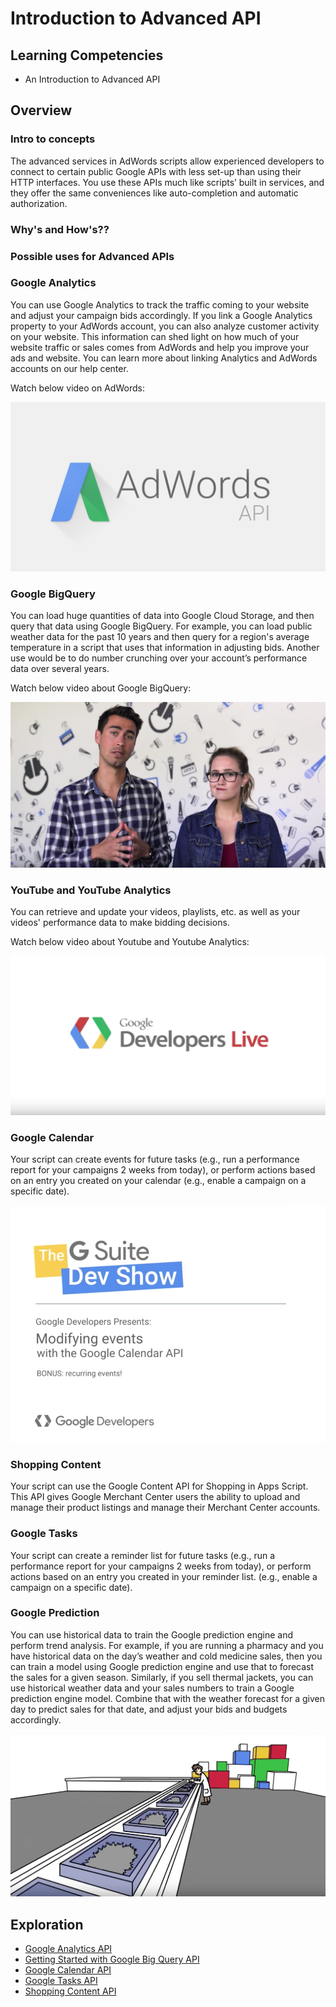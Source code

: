 # Introduction to Advanced API

## Learning Competencies
- An Introduction to Advanced API

## Overview

### Intro to concepts
The advanced services in AdWords scripts allow experienced developers to connect to certain public Google APIs with less set-up than using their HTTP interfaces. You use these APIs much like scripts’ built in services, and they offer the same conveniences like auto-completion and automatic authorization.

### Why's and How's??


### Possible uses for Advanced APIs

### Google Analytics
You can use Google Analytics to track the traffic coming to your website and adjust your campaign bids accordingly. If you link a Google Analytics property to your AdWords account, you can also analyze customer activity on your website. This information can shed light on how much of your website traffic or sales comes from AdWords and help you improve your ads and website. You can learn more about linking Analytics and AdWords accounts on our help center.

Watch below video on AdWords:

[![alt](img/adword.png)](https://www.youtube.com/watch?v=80KOeuCNc0c&t=109s)

### Google BigQuery
You can load huge quantities of data into Google Cloud Storage, and then query that data using Google BigQuery. For example, you can load public weather data for the past 10 years and then query for a region's average temperature in a script that uses that information in adjusting bids. Another use would be to do number crunching over your account’s performance data over several years.

Watch below video about Google BigQuery:

[![alt](img/bigQuery.png)](https://www.youtube.com/watch?v=LSvVoKW2MWQ)

### YouTube and YouTube Analytics
You can retrieve and update your videos, playlists, etc. as well as your videos' performance data to make bidding decisions.

Watch below video about Youtube and Youtube Analytics:

[![alt](img/YoutubeAnalytics.png)](https://www.youtube.com/watch?v=WtsS8sEzEeY)

### Google Calendar
Your script can create events for future tasks (e.g., run a performance report for your campaigns 2 weeks from today), or perform actions based on an entry you created on your calendar (e.g., enable a campaign on a specific date).

[![alt](img/GoogleCalander.png)](https://www.youtube.com/watch?v=Qd64idiKZWw)

### Shopping Content
Your script can use the Google Content API for Shopping in Apps Script. This API gives Google Merchant Center users the ability to upload and manage their product listings and manage their Merchant Center accounts.


### Google Tasks
Your script can create a reminder list for future tasks (e.g., run a performance report for your campaigns 2 weeks from today), or perform actions based on an entry you created in your reminder list. (e.g., enable a campaign on a specific date).



### Google Prediction
You can use historical data to train the Google prediction engine and perform trend analysis. For example, if you are running a pharmacy and you have historical data on the day’s weather and cold medicine sales, then you can train a model using Google prediction engine and use that to forecast the sales for a given season. Similarly, if you sell thermal jackets, you can use historical weather data and your sales numbers to train a Google prediction engine model. Combine that with the weather forecast for a given day to predict sales for that date, and adjust your bids and budgets accordingly.

[![alt](img/GooglePrediction.png)](https://www.youtube.com/watch?v=u39rCNFWDEA)


## Exploration
- [Google Analytics API](https://developers.google.com/analytics/devguides/reporting/core/v3/quickstart/web-js)
- [Getting Started with Google Big Query API](https://cloud.google.com/bigquery/docs/reference/libraries)
- [Google Calendar API](https://developers.google.com/google-apps/calendar/quickstart/js)
- [Google Tasks API](https://developers.google.com/google-apps/tasks/quickstart/js)
- [Shopping Content API](https://developers.google.com/shopping-content/v2/quickstart)
